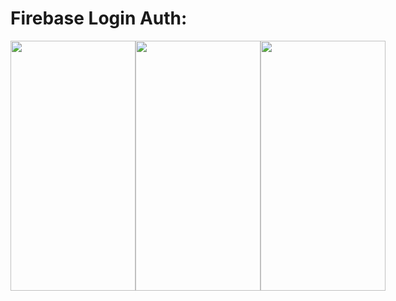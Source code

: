 # Firebase Login Auth:

<div style="display: flex; flex-direction: row;">
  <img src='https://github.com/prefonixs/Kotlin_21BCSE87/assets/138750805/abb85e61-d96f-4130-9a24-9f35b709f433' height=400 width=200>
  <img src='https://github.com/prefonixs/Kotlin_21BCSE87/assets/138750805/b8cb872d-1157-4066-a81f-38e6e22f7bf8' height=400 width=200>
  <img src='https://github.com/prefonixs/Kotlin_21BCSE87/assets/138750805/022a36d3-b9cf-42dd-ba92-1d78f2b0788d' height=400 width=200>
</div>
